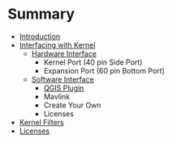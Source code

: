 # Summary

* [Introduction](README.md)
* [Interfacing with Kernel](interfacing-with-kernel.md)
  * [Hardware Interface](interfacing-with-kernel/eeee.md)
    * Kernel Port \(40 pin Side Port\)
    * Expansion Port \(60 pin Bottom Port\)
  * [Software Interface](interfacing-with-kernel/software-interface.md)
    * [QGIS Plugin](interfacing-with-kernel/software-interface/qgis-plugin.md)
    * Mavlink
    * Create Your Own
    * Licenses
* [Kernel Filters](kernel-filters.md)
* [Licenses](licenses.md)


